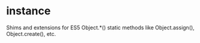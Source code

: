 # instance
Shims and extensions for ES5 Object.*() static methods like Object.assign(), Object.create(), etc.
